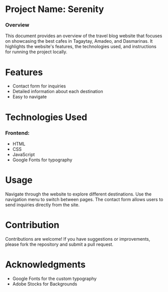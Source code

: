 # Project Name: Serenity
### Overview
This document provides an overview of the travel blog website that focuses on showcasing the best cafes in Tagaytay, Amadeo, and Dasmarinas. It highlights the website's features, the technologies used, and instructions for running the project locally.

# Features
-	Contact form for inquiries
-	Detailed information about each destination
-	Easy to navigate

# Technologies Used
### Frontend:
-	HTML
-	CSS
-	JavaScript
-	Google Fonts for typography

# Usage
Navigate through the website to explore different destinations. Use the navigation menu to switch between pages. The contact form allows users to send inquiries directly from the site.

# Contribution
Contributions are welcome! If you have suggestions or improvements, please fork the repository and submit a pull request.

# Acknowledgments
-	Google Fonts for the custom typography
-	Adobe Stocks for Backgrounds





